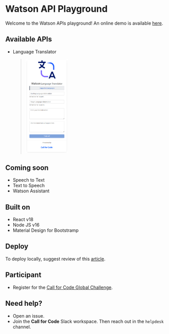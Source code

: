 # Watson API Playground

Welcome to the Watson APIs playground! An online demo is available [here](https://callforcode-wap.apps.ocpvirt.austin.ourlab.cloud/).

## Available APIs

- Language Translator
  > <img src="./assets/images/frontend_ui_screenshot.png" alt="" width="30%" />

## Coming soon

- Speech to Text
- Text to Speech
- Watson Assistant

## Built on

- React v18
- Node JS v16
- Material Design for Bootstramp

## Deploy

To deploy locally, suggest review of this [article](./development/docker/README.md).

## Participant

- Register for the [Call for Code Global Challenge](https://developer.ibm.com/callforcode/global-challenge/).

## Need help?

- Open an issue.
- Join the **Call for Code** Slack workspace. Then reach out in the `helpdesk` channel.
